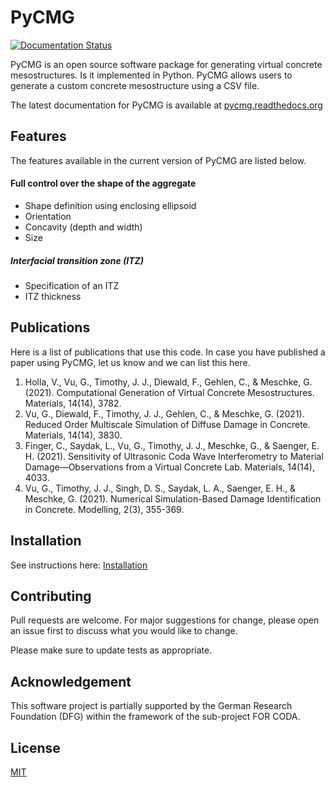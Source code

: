 # PyCMG
[![Documentation Status](https://readthedocs.org/projects/pycmg/badge/?version=latest)](https://pycmg.readthedocs.io/en/latest/?badge=latest)

PyCMG is an open source software package for generating virtual concrete mesostructures. Is it implemented in Python.
PyCMG allows users to generate a custom concrete mesostructure using a CSV file.

The latest documentation for PyCMG is available at [pycmg.readthedocs.org](https://pycmg.readthedocs.org)

## Features

The features available in the current version of PyCMG are listed below. 

#### Full control over the shape of the aggregate
- Shape definition using enclosing ellipsoid
- Orientation
- Concavity (depth and width)
- Size

##### Interfacial transition zone (ITZ)
- Specification of an ITZ
- ITZ thickness

## Publications
Here is a list of publications that use this code. In case you have published a paper using PyCMG, 
let us know and we can list this here. 

1. Holla, V., Vu, G., Timothy, J. J., Diewald, F., Gehlen, C., & Meschke, G. (2021). Computational Generation of Virtual Concrete Mesostructures. Materials, 14(14), 3782.
2. Vu, G., Diewald, F., Timothy, J. J., Gehlen, C., & Meschke, G. (2021). Reduced Order Multiscale Simulation of Diffuse Damage in Concrete. Materials, 14(14), 3830.
3. Finger, C., Saydak, L., Vu, G., Timothy, J. J., Meschke, G., & Saenger, E. H. (2021). Sensitivity of Ultrasonic Coda Wave Interferometry to Material Damage—Observations from a Virtual Concrete Lab. Materials, 14(14), 4033.
4. Vu, G., Timothy, J. J., Singh, D. S., Saydak, L. A., Saenger, E. H., & Meschke, G. (2021). Numerical Simulation-Based Damage Identification in Concrete. Modelling, 2(3), 355-369.

## Installation

See instructions here: [Installation](https://pycmg.readthedocs.io/en/latest/installation.html#id1)

## Contributing
Pull requests are welcome. For major suggestions for change, please open an issue first to discuss what you would like to change.

Please make sure to update tests as appropriate.

## Acknowledgement

This software project is partially supported by the German Research Foundation (DFG) within the framework of the sub-project FOR CODA.

## License
[MIT](https://github.com/jtimo/pycmg/blob/main/LICENSE)